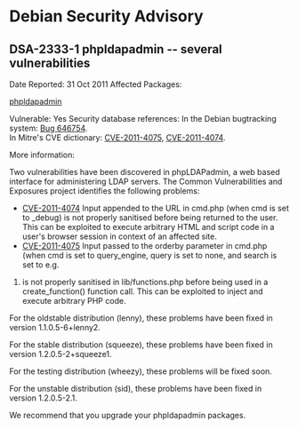 
Debian Security Advisory
========================


DSA-2333-1 phpldapadmin -- several vulnerabilities
--------------------------------------------------



Date Reported:
31 Oct 2011
Affected Packages:

[phpldapadmin](https://packages.debian.org/src:phpldapadmin)

Vulnerable:
Yes
Security database references:
In the Debian bugtracking system: [Bug 646754](https://bugs.debian.org/cgi-bin/bugreport.cgi?bug=646754).  
In Mitre's CVE dictionary: [CVE-2011-4075](https://security-tracker.debian.org/tracker/CVE-2011-4075), [CVE-2011-4074](https://security-tracker.debian.org/tracker/CVE-2011-4074).  

More information:

Two vulnerabilities have been discovered in phpLDAPadmin, a web based
interface for administering LDAP servers. The Common Vulnerabilities and
Exposures project identifies the following problems:


* [CVE-2011-4074](https://security-tracker.debian.org/tracker/CVE-2011-4074)
Input appended to the URL in cmd.php (when cmd is set to \_debug) is
 not properly sanitised before being returned to the user. This can be
 exploited to execute arbitrary HTML and script code in a user's browser
 session in context of an affected site.
* [CVE-2011-4075](https://security-tracker.debian.org/tracker/CVE-2011-4075)
Input passed to the orderby parameter in cmd.php (when cmd is set to
 query\_engine, query is set to none, and search is set to e.g.
 1) is not properly sanitised in lib/functions.php before being used in a
 create\_function() function call. This can be exploited to inject and
 execute arbitrary PHP code.


For the oldstable distribution (lenny), these problems have been fixed in
version 1.1.0.5-6+lenny2.


For the stable distribution (squeeze), these problems have been fixed in
version 1.2.0.5-2+squeeze1.


For the testing distribution (wheezy), these problems will be fixed soon.


For the unstable distribution (sid), these problems have been fixed in
version 1.2.0.5-2.1.


We recommend that you upgrade your phpldapadmin packages.





